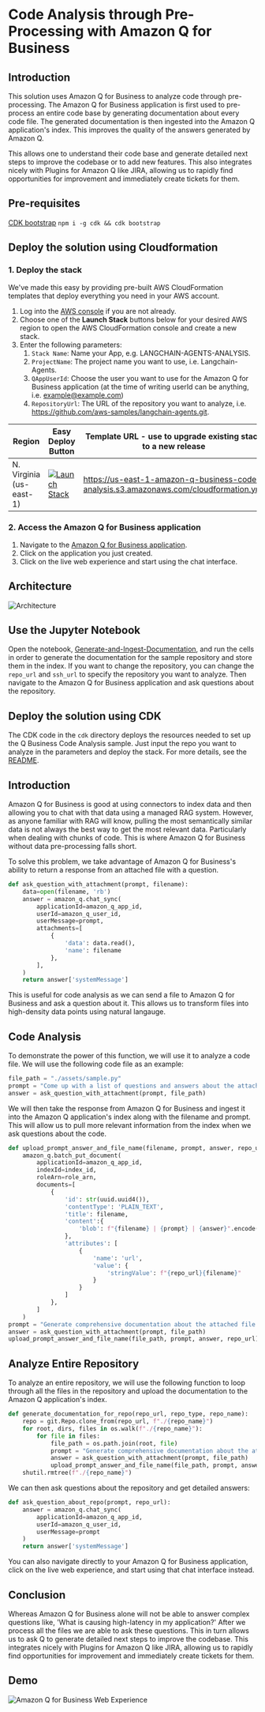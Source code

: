 # Code Analysis through Pre-Processing with Amazon Q for Business

## Introduction
This solution uses Amazon Q for Business to analyze code through pre-processing. The Amazon Q for Business application is first used to pre-process an entire code base by generating documentation about every code file. The generated documentation is then ingested into the Amazon Q application's index. This improves the quality of the answers generated by Amazon Q.

This allows one to understand their code base and generate detailed next steps to improve the codebase or to add new features. This also integrates nicely with Plugins for Amazon Q like JIRA, allowing us to rapidly find opportunities for improvement and immediately create tickets for them.

## Pre-requisites
[CDK bootstrap](https://docs.aws.amazon.com/cdk/latest/guide/bootstrapping.html) `npm i -g cdk && cdk bootstrap`

## Deploy the solution using Cloudformation

### 1. Deploy the stack

We've made this easy by providing pre-built AWS CloudFormation templates that deploy everything you need in your AWS account.

1. Log into the [AWS console](https://console.aws.amazon.com/) if you are not already.
2. Choose one of the **Launch Stack** buttons below for your desired AWS region to open the AWS CloudFormation console and create a new stack.
3. Enter the following parameters:
    1. `Stack Name`: Name your App, e.g. LANGCHAIN-AGENTS-ANALYSIS.
    2. `ProjectName`: The project name you want to use, i.e. Langchain-Agents.
    3. `QAppUserId`: Choose the user you want to use for the Amazon Q for Business application (at the time of writing userId can be anything, i.e. example@example.com)
    4. `RepositoryUrl`: The URL of the repository you want to analyze, i.e. https://github.com/aws-samples/langchain-agents.git.

Region | Easy Deploy Button | Template URL - use to upgrade existing stack to a new release
--- | --- | ---
N. Virginia (us-east-1) | [![Launch Stack](https://cdn.rawgit.com/buildkite/cloudformation-launch-stack-button-svg/master/launch-stack.svg)](https://us-east-1.console.aws.amazon.com/cloudformation/home?region=us-east-1#/stacks/create/review?templateURL=https://us-east-1-amazon-q-business-code-analysis.s3.amazonaws.com/cloudformation.yml) | https://us-east-1-amazon-q-business-code-analysis.s3.amazonaws.com/cloudformation.yml

### 2. Access the Amazon Q for Business application
1. Navigate to the [Amazon Q for Business application](https://us-east-1.console.aws.amazon.com/amazonq/home?region=us-east-1#applications).
2. Click on the application you just created.
3. Click on the live web experience and start using the chat interface.

## Architecture
<!-- Link to architecture diagram in assets/ -->
![Architecture](./assets/architecture.jpg)

## Use the Jupyter Notebook

Open the notebook, [Generate-and-Ingest-Documentation](./notebooks/Generate-and-Ingest-Documentation.ipynb), and run the cells in order to generate the documentation for the sample repository and store them in the index.
If you want to change the repository, you can change the `repo_url` and `ssh_url` to specify the repository you want to analyze.
Then navigate to the Amazon Q for Business application and ask questions about the repository.

## Deploy the solution using CDK
The CDK code in the `cdk` directory deploys the resources needed to set up the Q Business Code Analysis sample. Just input the repo you want to analyze in the parameters and deploy the stack. For more details, see the [README](./cdk/README.md).

## Introduction
Amazon Q for Business is good at using connectors to index data and then allowing you to chat with that data using a managed RAG system. However, as anyone familiar with RAG will know, pulling the most semantically similar data is not always the best way to get the most relevant data. Particularly when dealing with chunks of code. This is where Amazon Q for Business without data pre-processing falls short.

To solve this problem, we take advantage of Amazon Q for Business's ability to return a response from an attached file with a question.

```python
def ask_question_with_attachment(prompt, filename):
    data=open(filename, 'rb')
    answer = amazon_q.chat_sync(
        applicationId=amazon_q_app_id,
        userId=amazon_q_user_id,
        userMessage=prompt,
        attachments=[
            {
                'data': data.read(),
                'name': filename
            },
        ],
    )
    return answer['systemMessage']
```

This is useful for code analysis as we can send a file to Amazon Q for Business and ask a question about it. This allows us to transform files into high-density data points using natural langauge.

## Code Analysis
To demonstrate the power of this function, we will use it to analyze a code file. We will use the following code file as an example:

```python
file_path = "./assets/sample.py"
prompt = "Come up with a list of questions and answers about the attached file. Keep answers dense with information. A good question for a database related file would be 'What is the data flow?' or for a file that executes devops commands 'How is the code being deployed?' or for a file that contains a list of API endpoints 'What are the API endpoints and what do they do?'"
answer = ask_question_with_attachment(prompt, file_path)
```

We will then take the response from Amazon Q for Business and ingest it into the Amazon Q application's index along with the filename and prompt. This will allow us to pull more relevant information from the index when we ask questions about the code.
```python
def upload_prompt_answer_and_file_name(filename, prompt, answer, repo_url):
    amazon_q.batch_put_document(
        applicationId=amazon_q_app_id,
        indexId=index_id,
        roleArn=role_arn,
        documents=[
            {
                'id': str(uuid.uuid4()),
                'contentType': 'PLAIN_TEXT',
                'title': filename,
                'content':{
                    'blob': f"{filename} | {prompt} | {answer}".encode('utf-8')
                },
                'attributes': [
                    {
                        'name': 'url',
                        'value': {
                            'stringValue': f"{repo_url}{filename}"
                        }
                    }
                ]
            },
        ]
    )
prompt = "Generate comprehensive documentation about the attached file. Make sure you include what dependencies and other files are being referenced as well as function names, class names, and what they do. Keep the answers dense with information."
answer = ask_question_with_attachment(prompt, file_path)
upload_prompt_answer_and_file_name(file_path, prompt, answer, repo_url)
```

## Analyze Entire Repository
To analyze an entire repository, we will use the following function to loop through all the files in the repository and upload the documentation to the Amazon Q application's index.
```python
def generate_documentation_for_repo(repo_url, repo_type, repo_name):
    repo = git.Repo.clone_from(repo_url, f"./{repo_name}")
    for root, dirs, files in os.walk(f"./{repo_name}"):
        for file in files:
            file_path = os.path.join(root, file)
            prompt = "Generate comprehensive documentation about the attached file. Make sure you include what dependencies and other files are being referenced as well as function names, class names, and what they do."
            answer = ask_question_with_attachment(prompt, file_path)
            upload_prompt_answer_and_file_name(file_path, prompt, answer, repo_url)
    shutil.rmtree(f"./{repo_name}")
```

We can then ask questions about the repository and get detailed answers:

```python
def ask_question_about_repo(prompt, repo_url):
    answer = amazon_q.chat_sync(
        applicationId=amazon_q_app_id,
        userId=amazon_q_user_id,
        userMessage=prompt
    )
    return answer['systemMessage']
```

You can also navigate directly to your Amazon Q for Business application, click on the live web experience, and start using that chat interface instead.

## Conclusion
Whereas Amazon Q for Business alone will not be able to answer complex questions like, 'What is causing high-latency in my application?' After we process all the files we are able to ask these questions. This in turn allows us to ask Q to generate detailed next steps to improve the codebase. This integrates nicely with Plugins for Amazon Q like JIRA, allowing us to rapidly find opportunities for improvement and immediately create tickets for them.

## Demo 
<!-- Image url -->
![Amazon Q for Business Web Experience](./assets/q-analysis.png)
